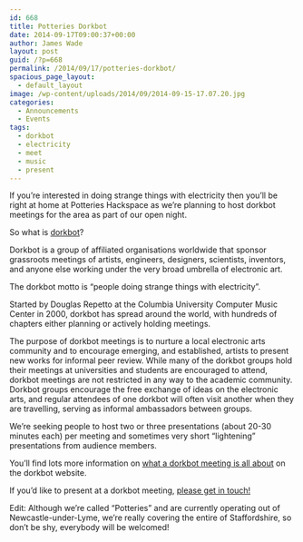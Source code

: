 ```yaml
---
id: 668
title: Potteries Dorkbot
date: 2014-09-17T09:00:37+00:00
author: James Wade
layout: post
guid: /?p=668
permalink: /2014/09/17/potteries-dorkbot/
spacious_page_layout:
  - default_layout
image: /wp-content/uploads/2014/09/2014-09-15-17.07.20.jpg
categories:
  - Announcements
  - Events
tags:
  - dorkbot
  - electricity
  - meet
  - music
  - present
---
```

If you&#8217;re interested in doing strange things with electricity then you&#8217;ll be right at home at Potteries Hackspace as we&#8217;re planning to host dorkbot meetings for the area as part of our open night.

So what is [dorkbot](http://www.dorkbot.org/)?

<!--more-->

Dorkbot is a group of affiliated organisations worldwide that sponsor grassroots meetings of artists, engineers, designers, scientists, inventors, and anyone else working under the very broad umbrella of electronic art.

The dorkbot motto is &#8220;people doing strange things with electricity&#8221;.

Started by Douglas Repetto at the Columbia University Computer Music Center in 2000, dorkbot has spread around the world, with hundreds of chapters either planning or actively holding meetings.

The purpose of dorkbot meetings is to nurture a local electronic arts community and to encourage emerging, and established, artists to present new works for informal peer review. While many of the dorkbot groups hold their meetings at universities and students are encouraged to attend, dorkbot meetings are not restricted in any way to the academic community. Dorkbot groups encourage the free exchange of ideas on the electronic arts, and regular attendees of one dorkbot will often visit another when they are travelling, serving as informal ambassadors between groups.

We&#8217;re seeking people to host two or three presentations (about 20-30 minutes each) per meeting and sometimes very short &#8220;lightening&#8221; presentations from audience members.

You&#8217;ll find lots more information on [what a dorkbot meeting is all about](http://www.dorkbot.org/startadorkbot/) on the dorkbot website.

If you&#8217;d like to present at a dorkbot meeting, [please get in touch!](/contact/)

Edit: Although we&#8217;re called &#8220;Potteries&#8221; and are currently operating out of Newcastle-under-Lyme, we&#8217;re really covering the entire of Staffordshire, so don&#8217;t be shy, everybody will be welcomed!
